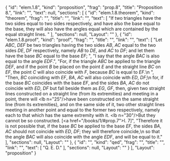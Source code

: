 {
  "id": "elem.1.8",
  "kind": "proposition",
  "frag": "prop.8",
  "title": "Proposition 8.",
  "link": "",
  "text": null,
  "sections": [
    {
      "id": "elem.1.8.theorem",
      "kind": "theorem",
      "frag": "",
      "title": "",
      "link": "",
      "text": [
        "If two triangles have the two sides equal to two sides respectively, and have also the base equal to the base, they will also have the angles equal which are contained by the equal straight lines. "
      ],
      "sections": null,
      "Layout": ""
    },
    {
      "id": "elem.1.8.proof",
      "kind": "proof",
      "frag": "",
      "title": "",
      "link": "",
      "text": [
        "Let <var>ABC</var>, <var>DEF</var> be two triangles having the two sides <var>AB</var>, <var>AC</var> equal to the two sides <var>DE</var>, <var>DF</var> respectively, namely <var>AB</var> to <var>DE</var>, and <var>AC</var> to <var>DF</var>; and let them have the base <var>BC</var> equal to the base <var>EF</var>; ",
        "I say that the angle <var>BAC</var> is also equal to the angle <var>EDF</var>.",
        "For, if the triangle <var>ABC</var> be applied to the triangle <var>DEF</var>, and if the point <var>B</var> be placed on the point <var>E</var> and the straight line <var>BC</var> on <var>EF</var>, the point <var>C</var> will also coincide with <var>F</var>, because <var>BC</var> is equal to <var>EF</var>.\n        ",
        "Then, <var>BC</var> coinciding with <var>EF</var>, <var>BA</var>, <var>AC</var> will also coincide with <var>ED</var>, <var>DF</var>;\n        for, if the base <var>BC</var> coincides with the base <var>EF</var>, and the sides <var>BA</var>, <var>AC</var> do not coincide with <var>ED</var>, <var>DF</var> but fall beside them as <var>EG</var>, <var>GF</var>, then, given two straight lines constructed on a straight line (from its extremities) and meeting in a point, there will <lb n=\"25\"/>have been constructed on the same straight line (from its extremities), and on the same side of it, two other straight lines meeting in another point and equal to the former two respectively, namely each to that which has the same extremity with it. <lb n=\"30\"/>But they cannot be so constructed. [<a href=\"/books/1/#prop.7\">I. 7</a>]",
        "Therefore it is not possible that, if the base <var>BC</var> be applied to the base <var>EF</var>, the sides <var>BA</var>, <var>AC</var> should not coincide with <var>ED</var>, <var>DF</var>; they will therefore coincide,\n        so that the angle <var>BAC</var> will also coincide with the angle <var>EDF</var>, and will be equal to it."
      ],
      "sections": null,
      "Layout": ""
    },
    {
      "id": "",
      "kind": "qed",
      "frag": "",
      "title": "",
      "link": "",
      "text": [
        "Q. E. D."
      ],
      "sections": null,
      "Layout": ""
    }
  ],
  "Layout": "proposition"
}

